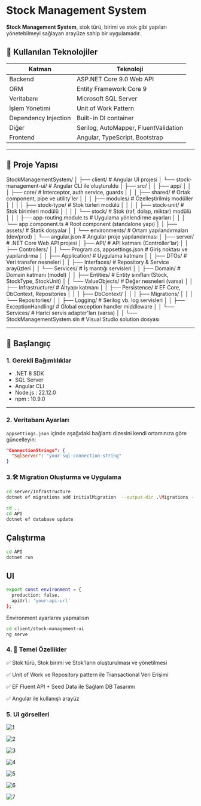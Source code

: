 # Stock Management System

**Stock Management System**, stok türü, birimi ve stok gibi yapıları yönetebilmeyi sağlayan arayüze sahip bir uygulamadır.

## 🔧 Kullanılan Teknolojiler

| Katman | Teknoloji |
|--------|-----------|
| Backend | ASP.NET Core 9.0 Web API |
| ORM | Entity Framework Core 9 |
| Veritabanı | Microsoft SQL Server |
| İşlem Yönetimi | Unit of Work Pattern |
| Dependency Injection | Built-in DI container |
| Diğer | Serilog, AutoMapper, FluentValidation |
| Frontend | Angular, TypeScript, Bootstrap |

---

## 📂 Proje Yapısı
StockManagementSystem/
│
├── client/                                 # Angular UI projesi
│   └── stock-management-ui/                # Angular CLI ile oluşturuldu
│       ├── src/
│       │   ├── app/
│       │   │   ├── core/                   # Interceptor, auth service, guards
│       │   │   ├── shared/                 # Ortak component, pipe ve utility'ler
│       │   │   ├── modules/                # Özelleştirilmiş modüller
│       │   │   │   ├── stock-type/         # Stok türleri modülü
│       │   │   │   ├── stock-unit/         # Stok birimleri modülü
│       │   │   │   └── stock/              # Stok (raf, dolap, miktar) modülü
│       │   │   ├── app-routing.module.ts   # Uygulama yönlendirme ayarları
│       │   │   └── app.component.ts        # Root component (standalone yapı)
│       │   ├── assets/                     # Statik dosyalar
│       │   └── environments/               # Ortam yapılandırmaları (dev/prod)
│       └── angular.json                    # Angular proje yapılandırması
│
├── server/                                 # .NET Core Web API projesi
│   ├── API/                                # API katmanı (Controller’lar)
│   │   ├── Controllers/
│   │   └── Program.cs, appsettings.json    # Giriş noktası ve yapılandırma
│
│   ├── Application/                        # Uygulama katmanı
│   │   ├── DTOs/                           # Veri transfer nesneleri
│   │   ├── Interfaces/                     # Repository & Service arayüzleri
│   │   └── Services/                       # İş mantığı servisleri
│
│   ├── Domain/                             # Domain katmanı (model)
│   │   ├── Entities/                       # Entity sınıfları (Stock, StockType, StockUnit)
│   │   └── ValueObjects/                   # Değer nesneleri (varsa)
│
│   ├── Infrastructure/                     # Altyapı katmanı
│   │   ├── Persistence/                    # EF Core, DbContext, Repositories
│   │   │   ├── DbContext/
│   │   │   ├── Migrations/
│   │   │   └── Repositories/
│   │   ├── Logging/                        # Serilog vb. log servisleri
│   │   ├── ExceptionHandling/              # Global exception handler middleware
│   │   └── Services/                       # Harici servis adapter'ları (varsa)
│
│   └── StockManagementSystem.sln           # Visual Studio solution dosyası





---

## 🚀 Başlangıç

### 1. Gerekli Bağımlılıklar

- .NET 8 SDK
- SQL Server
- Angular CLI 
- Node.js      : 22.12.0
- npm          : 10.9.0

---

### 2. Veritabanı Ayarları

`appsettings.json` içinde aşağıdaki bağlantı dizesini kendi ortamınıza göre güncelleyin:

```json
"ConnectionStrings": {
  "SqlServer": "your-sql-connection-string"
}
```

### 3.🛠️ Migration Oluşturma ve Uygulama

```bash
cd server/Infrastructure
dotnet ef migrations add initialMigration  --output-dir .\Migrations --startup-project ..\API

cd ..
cd API
dotnet ef database update
```
## Çalıştırma

```bash
cd API
dotnet run

```

## UI

```bash
export const environment = {
  production: false,
  apiUrl: 'your-api-url'
};
```
Environment ayarlarını yapmalısın

```bash
cd client/stock-management-ui
ng serve
```

### 4. 📌 Temel Özellikler


✅ Stok türü, Stok birimi ve Stok'ların oluşturulması ve yönetilmesi

✅ Unit of Work ve Repository pattern ile Transactional Veri Erişimi

✅ EF Fluent API + Seed Data ile Sağlam DB Tasarımı

✅ Angular ile kullanışlı arayüz


### 5. UI görselleri

![1](https://github.com/user-attachments/assets/d2727c2e-4e3e-497e-990f-e23d8fcb6034)

![2](https://github.com/user-attachments/assets/4a47bcfb-aedd-4142-a942-0aceb3307c0c)

![3](https://github.com/user-attachments/assets/0d578bd8-53c2-4ac8-b564-29deed3e3e80)

![4](https://github.com/user-attachments/assets/60ce1347-dddb-45ee-99f3-c90f8b538658)

![5](https://github.com/user-attachments/assets/3c243196-20aa-46bb-b9d9-8ba1fbb1913f)

![6](https://github.com/user-attachments/assets/3ab75316-5e87-4679-b94a-156c2d346164)

![7](https://github.com/user-attachments/assets/7972b5da-d9a8-4332-8766-686936d7d494)





